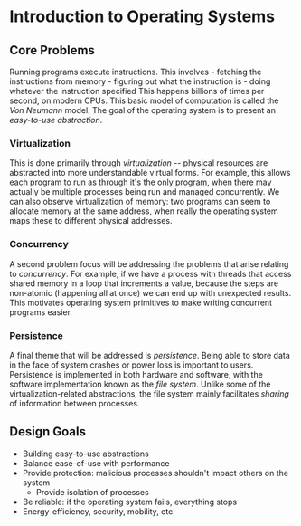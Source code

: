 # Introduction to Operating Systems

## Core Problems
Running programs execute instructions. This involves
    - fetching the instructions from memory
    - figuring out what the instruction is
    - doing whatever the instruction specified
This happens billions of times per second, on modern CPUs. This basic model of computation is called the _Von Neumann_ model. The goal of the operating system is to present an _easy-to-use abstraction_.

### Virtualization
This is done primarily through _virtualization_ -- physical resources are abstracted into more understandable virtual forms. For example, this allows each program to run as through it's the only program, when there may actually be multiple processes being run and managed concurrently. We can also observe virtualization of memory: two programs can seem to allocate memory at the same address, when really the operating system maps these to different physical addresses.

### Concurrency
A second problem focus will be addressing the problems that arise relating to _concurrency_. For example, if we have a process with threads that access shared memory in a loop that increments a value, because the steps are non-atomic (happening all at once) we can end up with unexpected results. This motivates operating system primitives to make writing concurrent programs easier.

### Persistence
A final theme that will be addressed is _persistence_. Being able to store data in the face of system crashes or power loss is important to users. Persistence is implemented in both hardware and software, with the software implementation known as the _file system_. Unlike some of the virtualization-related abstractions, the file system mainly facilitates _sharing_ of information between processes.

## Design Goals

- Building easy-to-use abstractions
- Balance ease-of-use with performance
- Provide protection: malicious processes shouldn't impact others on the system
    - Provide isolation of processes
- Be reliable: if the operating system fails, everything stops
- Energy-efficiency, security, mobility, etc.
